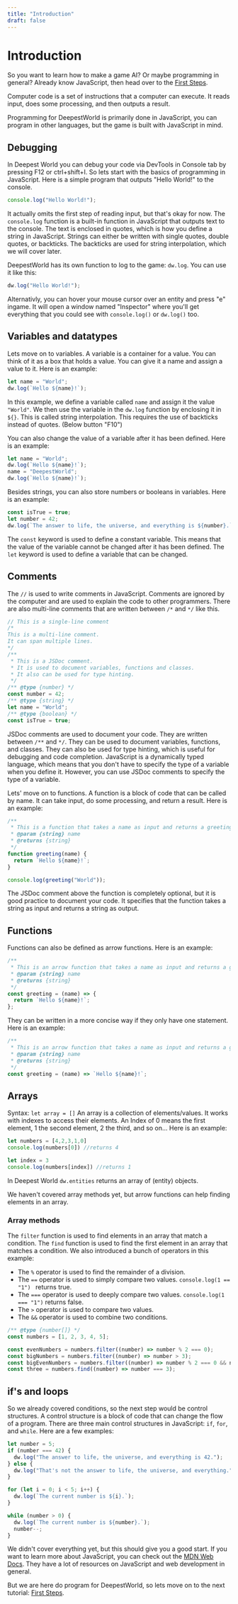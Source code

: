 ```yaml
---
title: "Introduction"
draft: false
---
```

# Introduction

So you want to learn how to make a game AI? Or maybe programming in general?
Already know JavaScript, then head over to the [First Steps](first-steps).

Computer code is a set of instructions that a computer can execute. It reads input, does some processing, and then outputs a result.

Programming for DeepestWorld is primarily done in JavaScript, you can program in other languages, but the game is built with JavaScript in mind.

## Debugging
In Deepest World you can debug your code via DevTools in Console tab by pressing F12 or ctrl+shift+I.
So lets start with the basics of programming in JavaScript. Here is a simple program that outputs "Hello World!" to the console.
```js
console.log("Hello World!");
```

It actually omits the first step of reading input, but that's okay for now. The `console.log` function is a built-in function in JavaScript that outputs text to the console. The text is enclosed in quotes, which is how you define a string in JavaScript.
Strings can either be written with single quotes, double quotes, or backticks. The backticks are used for string interpolation, which we will cover later.

DeepestWorld has its own function to log to the game: `dw.log`. You can use it like this:
```js
dw.log("Hello World!");
```

Alternativly, you can hover your mouse cursor over an entity and press "e" ingame. 
It will open a window named "Inspector" where you'll get everything that you could see with `console.log()` or `dw.log()` too.  

## Variables and datatypes
Lets move on to variables. A variable is a container for a value. You can think of it as a box that holds a value. You can give it a name and assign a value to it. Here is an example:

```js
let name = "World";
dw.log(`Hello ${name}!`);
```

In this example, we define a variable called `name` and assign it the value `"World"`. We then use the variable in the `dw.log` function by enclosing it in `${}`. This is called string interpolation.
This requires the use of backticks instead of quotes. (Below button "F10")

You can also change the value of a variable after it has been defined. Here is an example:

```js
let name = "World";
dw.log(`Hello ${name}!`);
name = "DeepestWorld";
dw.log(`Hello ${name}!`);
```

Besides strings, you can also store numbers or booleans in variables. Here is an example:

```js
const isTrue = true;
let number = 42;
dw.log(`The answer to life, the universe, and everything is ${number}.`);
```

The `const` keyword is used to define a constant variable. This means that the value of the variable cannot be changed after it has been defined. The `let` keyword is used to define a variable that can be changed.

## Comments
The `//` is used to write comments in JavaScript. Comments are ignored by the computer and are used to explain the code to other programmers.
There are also multi-line comments that are written between `/*` and `*/` like this.

```js
// This is a single-line comment
/*
This is a multi-line comment.
It can span multiple lines.
*/
/**
 * This is a JSDoc comment.
 * It is used to document variables, functions and classes.
 * It also can be used for type hinting.
 */
/** @type {number} */
const number = 42;
/** @type {string} */
let name = "World";
/** @type {boolean} */
const isTrue = true;
```

JSDoc comments are used to document your code. They are written between `/**` and `*/`. They can be used to document variables, functions, and classes. They can also be used for type hinting, which is useful for debugging and code completion.
JavaScript is a dynamically typed language, which means that you don't have to specify the type of a variable when you define it. However, you can use JSDoc comments to specify the type of a variable.

Lets' move on to functions. A function is a block of code that can be called by name. It can take input, do some processing, and return a result. Here is an example:

```js
/**
 * This is a function that takes a name as input and returns a greeting.
 * @param {string} name
 * @returns {string}
 */
function greeting(name) {
  return `Hello ${name}!`;
}

console.log(greeting("World"));
```
The JSDoc comment above the function is completely optional, but it is good practice to document your code. It specifies that the function takes a string as input and returns a string as output.

## Functions
Functions can also be defined as arrow functions. Here is an example:

```js
/**
 * This is an arrow function that takes a name as input and returns a greeting.
 * @param {string} name
 * @returns {string}
 */
const greeting = (name) => {
  return `Hello ${name}!`;
};
```

They can be written in a more concise way if they only have one statement. Here is an example:

```js
/**
 * This is an arrow function that takes a name as input and returns a greeting.
 * @param {string} name
 * @returns {string}
 */
const greeting = (name) => `Hello ${name}!`;
```

## Arrays
Syntax: `let array = []`
An array is a collection of elements/values. 
It works with indexes to access their elements. An Index of 0 means the first element, 1 the second element, 2 the third, and so on...
Here is an example:
```js
let numbers = [4,2,3,1,0]
console.log(numbers[0]) //returns 4

let index = 3
console.log(numbers[index]) //returns 1
```
In Deepest World `dw.entities` returns an array of (entity) objects.

We haven't covered array methods yet, but arrow functions can help finding elements in an array. 

### Array methods
The `filter` function is used to find elements in an array that match a condition. The `find` function is used to find the first element in an array that matches a condition.
We also introduced a bunch of operators in this example:
* The `%` operator is used to find the remainder of a division.
* The `==` operator is used to simply compare two values.  `console.log(1 == "1") ` returns true.
* The `===` operator is used to deeply compare two values. `console.log(1 === "1")` returns false.
* The `>` operator is used to compare two values.
* The `&&` operator is used to combine two conditions.

```js
/** @type {number[]} */
const numbers = [1, 2, 3, 4, 5];

const evenNumbers = numbers.filter((number) => number % 2 === 0);
const bigNumbers = numbers.filter((number) => number > 3);
const bigEvenNumbers = numbers.filter((number) => number % 2 === 0 && number > 3);
const three = numbers.find((number) => number === 3);
```

## if's and loops
So we already covered conditions, so the next step would be control structures. A control structure is a block of code that can change the flow of a program. 
There are three main control structures in JavaScript: `if`, `for`, and `while`. Here are a few examples:

```js
let number = 5;
if (number === 42) {
  dw.log("The answer to life, the universe, and everything is 42.");
} else {
  dw.log("That's not the answer to life, the universe, and everything.");
}

for (let i = 0; i < 5; i++) {
  dw.log(`The current number is ${i}.`);
}

while (number > 0) {
  dw.log(`The current number is ${number}.`);
  number--;
}
```

We didn't cover everything yet, but this should give you a good start. 
If you want to learn more about JavaScript, you can check out the [MDN Web Docs](https://developer.mozilla.org/en-US/docs/Web/JavaScript). 
They have a lot of resources on JavaScript and web development in general.

But we are here do program for DeepestWorld, so lets move on to the next tutorial: [First Steps](first-steps).

